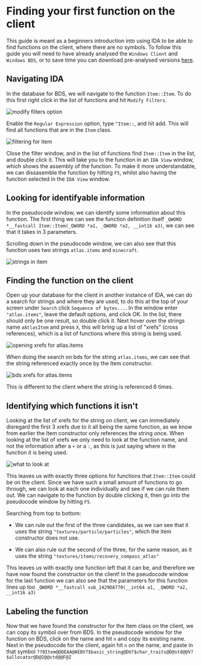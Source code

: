 # Finding your first function on the client

This guide is meant as a beginners introduction into using IDA to be able to find functions on the client, where there are no symbols. To follow this guide you will need to have already analysed the `Windows Client` and `Windows BDS`, or to save time you can download pre-analysed versions [here](https://www.mediafire.com/folder/ammda8wfvbw9x/The_Flopper_Databases).

## Navigating IDA 

In the database for BDS, we will navigate to the function `Item::Item`. To do this first right click in the list of functions and hit `Modify Filters`.

![modify filters option](/assets/beginners-guide/modify-filters.png)

Enable the `Regular Expression` option, type `^Item::`, and hit add. This will find all functions that are in the `Item` class.

![filtering for item](/assets/beginners-guide/item-filter.png)

Close the filter window, and in the list of functions find `Item::Item` in the list, and double click it. This will take you to the function in an `IDA View` window, which shows the assembly of the function. To make it more understandable, we can dissasemble the function by hitting `F5`, whilst also having the function selected in the `IDA View` window.

## Looking for identifyable information

In the pseudocode window, we can identify some information about this function. The first thing we can see the function definition itself `_QWORD *__fastcall Item::Item(_QWORD *a1, _QWORD *a2, __int16 a3)`, we can see that it takes in 3 parameters.

Scrolling down in the pseudocode window, we can also see that this function uses two strings `atlas.items` and `minecraft`.

![strings in item](/assets/beginners-guide/item-ctor-strings.png)

## Finding the function on the client

Open up your database for the client in another instance of IDA, we can do a search for strings and where they are used, to do this at the top of your screen under `Search` click `Sequence of bytes...`. In the window enter `"atlas.items"`, leave the default options, and click OK. In the list, there should only be one result, so double click it. Next hover over the strings name `aAtlasItem` and press `X`, this will bring up a list of "xrefs" (cross references), which is a list of functions where this string is being used.

![opening xrefs for atlas.items](/assets/beginners-guide/atlas-item-strings-client.png)

When doing the search on bds for the string `atlas.items`, we can see that the string referenced exactly once by the Item constructor. 

![bds xrefs for atlas.items](/assets/beginners-guide/atlas-item-strings-bds.png)

This is different to the client where the string is referenced 6 times.

## Identifying which functions it isn't

Looking at the list of xrefs for the string on client, we can immediately disregard the first 3 xrefs due to it all being the same function, as we know from earlier the Item constructor only references the string once. When looking at the list of xrefs we only need to look at the function name, and not the information after a `+` or a `:`, as this is just saying where in the function it is being used.

![what to look at](/assets/beginners-guide/xrefs-what-to-lookat.png)

This leaves us with exactly three options for functions that `Item::Item` could be on the client. Since we have such a small amount of functions to go through, we can look at each one individually and see if we can rule them out. We can navigate to the function by double clicking it, then go into the pseudocode window by hitting `F5`. 

Searching from top to bottom:

- We can rule out the first of the three candidates, as we can see that it uses the string `"textures/particle/particles"`, which the item constructor does not use.

- We can also rule out the second of the three, for the same reason, as it uses the string `"textures/items/recovery_compass_atlas"`

This leaves us with exactly one function left that it can be, and therefore we have now found the constructor on the client! In the pseudocode window for the last function we can also see that the parameters for this function lines up too `_QWORD *__fastcall sub_1429DA770(__int64 a1, _QWORD *a2, __int16 a3)`

## Labeling the function

Now that we have found the constructor for the Item class on the client, we can copy its symbol over from BDS. In the pseudocode window for the function on BDS, click on the name and hit `n` and copy its existing name. Next in the pseudocode for the client, again hit `n` on the name, and paste in that symbol `??0Item@@QEAA@AEBV?$basic_string@DU?$char_traits@D@std@@V?$allocator@D@2@@std@@F@Z`